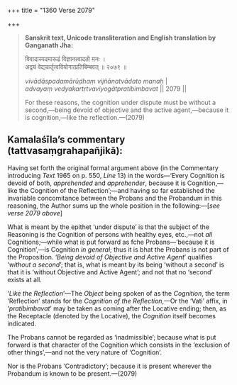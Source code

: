 +++
title = "1360 Verse 2079"

+++
> **Sanskrit text, Unicode transliteration and English translation by Ganganath Jha:** 
>
> विवादास्पदमारूढं विज्ञानत्वादतो मनः ।  
> अद्वयं वेद्यकर्तृत्ववियोगात्प्रतिबिम्बवत् ॥ २०७९ ॥ 
>
> *vivādāspadamārūḍhaṃ vijñānatvādato manaḥ* \|  
> *advayaṃ vedyakartṛtvaviyogātpratibimbavat* \|\| 2079 \|\| 
>
> For these reasons, the cognition under dispute must be without a second,—being devoid of objective and the active agent,—because it is cognition,—like the reflection.—(2079)



## Kamalaśīla’s commentary (tattvasaṃgrahapañjikā):

Having set forth the original formal argument above (in the Commentary introducing *Text* 1965 on p. 550, *Line* 13) in the words—‘Every Cognition is devoid of both, *apprehended* and *apprehender*, because it is Cognition,—like the Cognition of the Reflection’;—and having so far established the invariable concomitance between the Probans and the Probandum in this reasoning, the Author sums up the whole position in the following:—[*see verse 2079 above*]

What is meant by the epithet ‘under dispute’ is that the subject of the Reasoning is the Cognition of persons with healthy eyes, etc.,—not *all* Cognitions;—while what is put forward as fche Probans—‘because it is Cognition’,—is Cognition *in general*; thus it is bhat the Probans is not part of the Proposition. ‘*Being devoid of Objective and Active Agent*’ qualifies ‘*without a second*’; that is, what is meant by its being ‘without a second’ is that it is ‘without Objective and Active Agent’; and not that no ‘second’ exists at all.

‘*Like the Reflection*’—The *Object* being spoken of as the *Cognition*, the term ‘Reflection’ stands for the *Cognition of the Reflection*,—Or the ‘Vati’ affix, in ‘*pratibimbavat*’ may be taken as coming after the Locative ending; then, as the Receptacle (denoted by the Locative), the *Cognition* itself becomes indicated.

The Probans cannot be regarded as ‘inadmissible’; because what is put forward is that character of the Cognition which consists in the ‘exclusion of other things’,—and not the very nature of ‘Cognition’.

Nor is the Probans ‘Contradictory’; because it is present wherever the Probandum is known to be present.—(2079)


